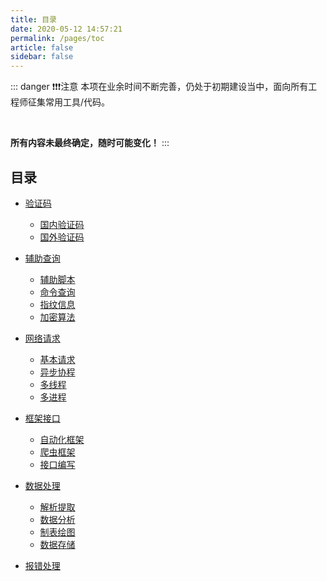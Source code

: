 ```yaml
---
title: 目录
date: 2020-05-12 14:57:21
permalink: /pages/toc
article: false
sidebar: false
---
```


::: danger ❗❗❗注意
本项在业余时间不断完善，仍处于初期建设当中，面向所有工程师征集常用工具/代码。

<br>

**所有内容未最终确定，随时可能变化！**
:::

## 目录

- [验证码](/captcha/)
    - [国内验证码](/captcha/dingxiang/)
    - [国外验证码](/captcha/turnstile-managed/)

- [辅助查询](/pages/js-hook/)
    - [辅助脚本](/pages/js-hook/)
    - [命令查询](/pages/linux/)
    - [指纹信息](/pages/creepjs/)
    - [加密算法](/pages/md5/)

- [网络请求](/pages/requests/)
    - [基本请求](/pages/requests/)
    - [异步协程](/pages/asyncio/)
    - [多线程](/pages/threading/)
    - [多进程](/pages/multiprocessing/)

- [框架接口](/pages/selenium/)
    - [自动化框架](/pages/selenium/)
    - [爬虫框架](/pages/scrapy/)
    - [接口编写](/pages/FastAPI/)

- [数据处理](/pages/re/)
    - [解析提取](/pages/re/)
    - [数据分析](/pages/wordcloud/)
    - [制表绘图](/pages/matplotlib/)
    - [数据存储](/pages/file-storage/)

- [报错处理](/pages/error-handling/)
